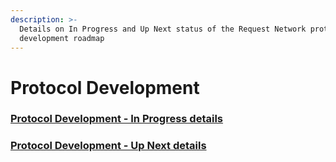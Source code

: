 ```yaml
---
description: >-
  Details on In Progress and Up Next status of the Request Network protocol
  development roadmap
---
```


# Protocol Development

### [Protocol Development - In Progress details](https://docs.request.network/roadmap/protocol-development/in-progress)

###  [Protocol Development - Up Next details](https://docs.request.network/roadmap/protocol-development/up-next)



